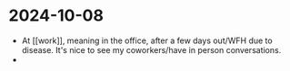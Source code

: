 # 2024-10-08
- At [[work]], meaning in the office, after a few days out/WFH due to disease. It's nice to see my coworkers/have in person conversations.
-  
